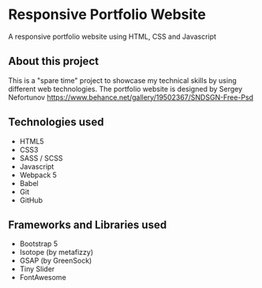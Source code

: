 # Responsive Portfolio Website

A responsive portfolio website using HTML, CSS and Javascript

## About this project

This is a "spare time" project to showcase my technical skills by using different web technologies. 
The portfolio website is designed by Sergey Nefortunov
https://www.behance.net/gallery/19502367/SNDSGN-Free-Psd

## Technologies used
* HTML5
* CSS3
* SASS / SCSS
* Javascript
* Webpack 5
* Babel
* Git
* GitHub

## Frameworks and Libraries used
* Bootstrap 5
* Isotope (by metafizzy)
* GSAP (by GreenSock)
* Tiny Slider
* FontAwesome